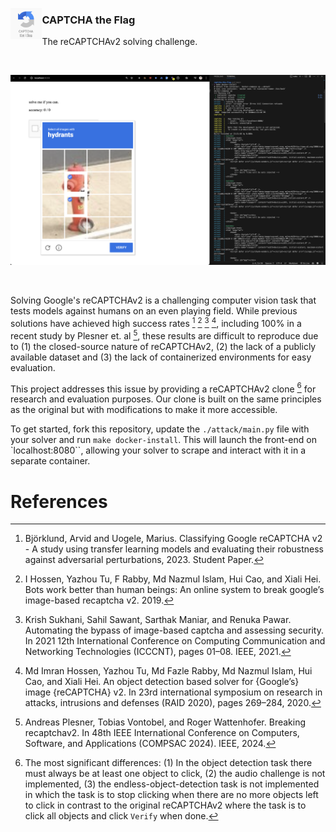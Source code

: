 <p align="center">
  <img src="./docs/logo.png" style="width: 10%" align="left">
  <h3>CAPTCHA the Flag</h3>
  <p>
    The reCAPTCHAv2 solving challenge.
  </p>
</p>

<br>

![screen](./docs/screenshot.png)

<br>

Solving Google's reCAPTCHAv2 is a challenging computer vision task that tests models against humans on an even playing field. While previous solutions have achieved high success rates [^2] [^8] [^18] [^9], including 100% in a recent study by Plesner et. al [^16], these results are difficult to reproduce due to (1) the closed-source nature of reCAPTCHAv2, (2) the lack of a publicly available dataset and (3) the lack of containerized environments for easy evaluation.

This project addresses this issue by providing a reCAPTCHAv2 clone [^diff] for research and evaluation purposes. Our clone is built on the same principles as the original but with modifications to make it more accessible.

To get started, fork this repository, update the `./attack/main.py` file with your solver and run `make docker-install`. This will launch the front-end on `localhost:8080``, allowing your solver to scrape and interact with it in a separate container.

# References

[^2]: Björklund, Arvid and Uogele, Marius. Classifying Google reCAPTCHA v2 - A study
using transfer learning models and evaluating their robustness against adversarial perturbations, 2023. Student Paper.

[^8]: I Hossen, Yazhou Tu, F Rabby, Md Nazmul Islam, Hui Cao, and Xiali Hei. Bots work
better than human beings: An online system to break google’s image-based recaptcha
v2. 2019.

[^18]: Krish Sukhani, Sahil Sawant, Sarthak Maniar, and Renuka Pawar. Automating the
bypass of image-based captcha and assessing security. In 2021 12th International Conference on Computing Communication and Networking Technologies (ICCCNT), pages
01–08. IEEE, 2021.

[^9]: Md Imran Hossen, Yazhou Tu, Md Fazle Rabby, Md Nazmul Islam, Hui Cao, and Xiali
Hei. An object detection based solver for {Google’s} image {reCAPTCHA} v2. In 23rd
international symposium on research in attacks, intrusions and defenses (RAID 2020),
pages 269–284, 2020.

[^16]: Andreas Plesner, Tobias Vontobel, and Roger Wattenhofer. Breaking recaptchav2.
In 48th IEEE International Conference on Computers, Software, and Applications
(COMPSAC 2024). IEEE, 2024.

[^diff]: The most significant differences: (1) In the object detection task there must always be at least one object to click, (2) the audio challenge is not implemented, (3) the endless-object-detection task is not implemented in which the task is to stop clicking when there are no more objects left to click in contrast to the original reCAPTCHAv2 where the task is to click all objects and click `Verify` when done.
